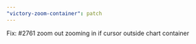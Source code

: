 ```yaml
---
"victory-zoom-container": patch
---
```


Fix: #2761 zoom out zooming in if cursor outside chart container
